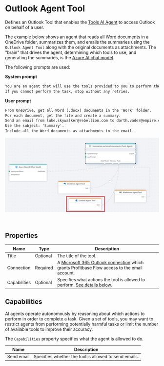 # Outlook Agent Tool

Defines an Outlook Tool that enables the [Tools AI Agent](../agents/tools-ai-agent.md) to access Outlook on behalf of a user.

The example below shows an agent that reads all Word documents in a OneDrive folder, summarizes them, and emails the summaries using the `Outlook Agent Tool` along with the original documents as attachments. The "brain" that drives the agent, determining which tools to use, and generating the summaries, is the [Azure AI chat model](../azure-ai/agent-chat-model.md).  
  
The following prompts are used:  

**System prompt**  
```txt
You are an agent that will use the tools provided to you to perform the tasks requested by the user.  
If you cannot perform the task, stop without any retries.
```

**User prompt**  
```txt
From OneDrive, get all Word (.docx) documents in the 'Work' folder.
For each document, get the file and create a summary.
Send an email from luke.skywalker@rebellion.com to darth.vader@empire.com that contains all the summaries.  
Use the subject: 'Summary'.
Include all the Word documents as attachments to the email.
```

![img](/images/flow/outlook-agent-tool.png)

<br/>

## Properties

| Name             | Type      |Description                                             |
|------------------|-----------|--------------------------------------------------------|
| Title            | Optional  | The title of the tool.                                 |
| Connection    | Required | A [Microsoft 365 Outlook connection](./outlook-connection.md) which grants Profitbase Flow access to the email account. |
| Capabilities     | Optional | Specifies what actions the tool is allowed to perform. [See details below](#capabilities). |


## Capabilities

AI agents operate autonomously by reasoning about which actions to perform in order to complete a task. Given a set of tools, you may want to restrict agents from performing potentially harmful tasks or limit the number of available tools to improve their accuracy.  

The `Capabilities` property specifies what the agent is allowed to do.

| Name                    | Description                              |
|-------------------------|------------------------------------------|
| Send email              | Specifies whether the tool is allowed to send emails. |
